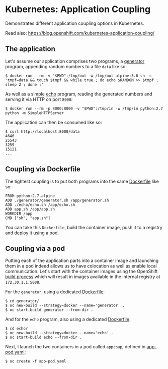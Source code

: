 # Kubernetes: Application Coupling

Demonstrates different application coupling options in Kubernetes.

Read also: https://blog.openshift.com/kubernetes-application-coupling/


## The application

Let's assume our application comprises two programs, a [generator](generator/generator.sh) program, appending random numbers to a file `data` like so:

```
$ docker run --rm -v "$PWD":/tmp/out -w /tmp/out alpine:3.6 sh -c 'tmpf=data && touch $tmpf && while true ; do echo $RANDOM >> $tmpf ; sleep 2 ; done ;'
```

As well as a simple [echo](echo/echo.sh) program, reading the generated numbers and serving it via HTTP on port `8000`:

```
$ docker run --rm -p 8000:8000 -v "$PWD":/tmp/in -w /tmp/in python:2.7 python -m SimpleHTTPServer
```

The application can then be consumed like so:

```
$ curl http://localhost:8000/data
4646
25543
3259
15121
...
```

## Coupling via Dockerfile

The tightest coupling is to put both programs into the same [Dockerfile](Dockerfile) like so:

```
FROM python:2.7-alpine
ADD ./generator/generator.sh /app/generator.sh
ADD ./echo/echo.sh /app/echo.sh
ADD app.sh /app/app.sh
WORKDIR /app
CMD ["sh", "app.sh"]
```

You can take this `Dockerfile`, build the container image, push it to a registry and deploy it using a pod.

## Coupling via a pod

Putting each of the application parts into a container image and launching them in a pod indeed allows us to have colocation as well as enable local communication. Let's start with the container images using the OpenShift [build process](https://docs.openshift.org/latest/dev_guide/builds/index.html) which will result in images available in the internal registry at `172.30.1.1:5000`.

For the `generator`, using a dedicated [Dockerfile](generator/Dockerfile):

```
$ cd generator/
$ oc new-build --strategy=docker --name='generator' .
$ oc start-build generator --from-dir .
```

And for the `echo` program, also using a dedicated [Dockerfile](echo/Dockerfile):

```
$ cd echo/
$ oc new-build --strategy=docker --name='echo' .
$ oc start-build echo --from-dir .
```

Next, I launch the two containers in a pod called `appcoup`, defined in [app-pod.yaml](app-pod.yaml):

```
$ oc create -f app-pod.yaml
```
